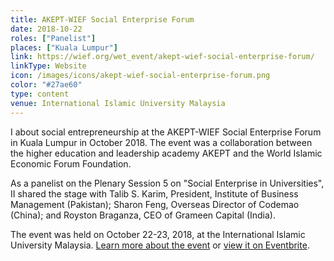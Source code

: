 ```yaml
---
title: AKEPT-WIEF Social Enterprise Forum
date: 2018-10-22
roles: ["Panelist"]
places: ["Kuala Lumpur"]
link: https://wief.org/wet_event/akept-wief-social-enterprise-forum/
linkType: Website
icon: /images/icons/akept-wief-social-enterprise-forum.png
color: "#27ae60"
type: content
venue: International Islamic University Malaysia
---
```


I about social entrepreneurship at the AKEPT-WIEF Social Enterprise Forum in Kuala Lumpur in October 2018. The event was a collaboration between the higher education and leadership academy AKEPT and the World Islamic Economic Forum Foundation.

<!--more-->

As a panelist on the Plenary Session 5 on "Social Enterprise in Universities", II shared the stage with Talib S. Karim, President, Institute of Business Management (Pakistan); Sharon Feng, Overseas Director of Codemao (China); and Royston Braganza, CEO of Grameen Capital (India).

The event was held on October 22-23, 2018, at the International Islamic University Malaysia. [Learn more about the event](https://wief.org/wet_event/akept-wief-social-enterprise-forum/) or [view it on Eventbrite](https://www.eventbrite.com/e/akept-wief-social-enterprise-forum-tickets-43152504302).